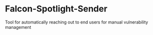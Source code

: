# Falcon-Spotlight-Sender
Tool for automatically reaching out to end users for manual vulnerability management 
